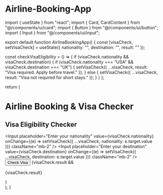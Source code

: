 # Airline-Booking-App
import { useState } from "react";
import { Card, CardContent } from "@/components/ui/card";
import { Button } from "@/components/ui/button";
import { Input } from "@/components/ui/input";

export default function AirlineBookingApp() {
  const [visaCheck, setVisaCheck] = useState({ nationality: "", destination: "", result: "" });

  const checkVisaEligibility = () => {
    if (visaCheck.nationality && visaCheck.destination) {
      if (visaCheck.nationality === "USA" && visaCheck.destination === "UK") {
        setVisaCheck({ ...visaCheck, result: "Visa required. Apply before travel." });
      } else {
        setVisaCheck({ ...visaCheck, result: "Visa not required for short stays." });
      }
    }
  };

  return (
    <div className="p-4 max-w-2xl mx-auto">
      <h1 className="text-2xl font-bold mb-4">Airline Booking & Visa Checker</h1>
      <Card>
        <CardContent className="p-4">
          <h2 className="text-xl font-semibold mb-3">Visa Eligibility Checker</h2>
          <Input
            placeholder="Enter your nationality"
            value={visaCheck.nationality}
            onChange={(e) => setVisaCheck({ ...visaCheck, nationality: e.target.value })}
            className="mb-2"
          />
          <Input
            placeholder="Enter your destination"
            value={visaCheck.destination}
            onChange={(e) => setVisaCheck({ ...visaCheck, destination: e.target.value })}
            className="mb-2"
          />
          <Button onClick={checkVisaEligibility} className="mt-2">Check Visa</Button>
          {visaCheck.result && <p className="mt-2 font-medium">{visaCheck.result}</p>}
        </CardContent>
      </Card>
    </div>
  );
}
